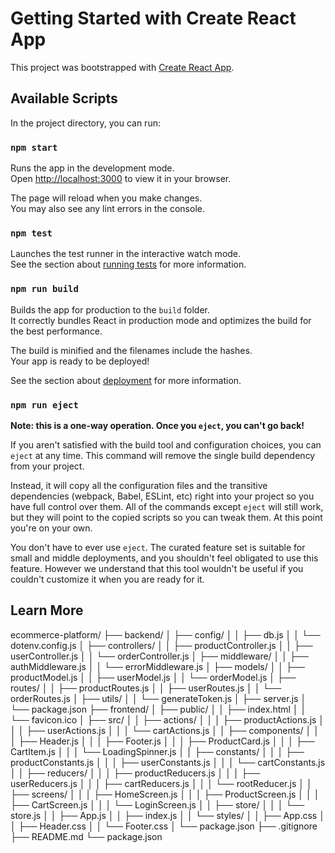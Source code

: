 # Getting Started with Create React App

This project was bootstrapped with [Create React App](https://github.com/facebook/create-react-app).

## Available Scripts

In the project directory, you can run:

### `npm start`

Runs the app in the development mode.\
Open [http://localhost:3000](http://localhost:3000) to view it in your browser.

The page will reload when you make changes.\
You may also see any lint errors in the console.

### `npm test`

Launches the test runner in the interactive watch mode.\
See the section about [running tests](https://facebook.github.io/create-react-app/docs/running-tests) for more information.

### `npm run build`

Builds the app for production to the `build` folder.\
It correctly bundles React in production mode and optimizes the build for the best performance.

The build is minified and the filenames include the hashes.\
Your app is ready to be deployed!

See the section about [deployment](https://facebook.github.io/create-react-app/docs/deployment) for more information.

### `npm run eject`

**Note: this is a one-way operation. Once you `eject`, you can't go back!**

If you aren't satisfied with the build tool and configuration choices, you can `eject` at any time. This command will remove the single build dependency from your project.

Instead, it will copy all the configuration files and the transitive dependencies (webpack, Babel, ESLint, etc) right into your project so you have full control over them. All of the commands except `eject` will still work, but they will point to the copied scripts so you can tweak them. At this point you're on your own.

You don't have to ever use `eject`. The curated feature set is suitable for small and middle deployments, and you shouldn't feel obligated to use this feature. However we understand that this tool wouldn't be useful if you couldn't customize it when you are ready for it.

## Learn More

<!-- ------- -->
ecommerce-platform/
├── backend/
│   ├── config/
│   │   ├── db.js
│   │   └── dotenv.config.js
│   ├── controllers/
│   │   ├── productController.js
│   │   ├── userController.js
│   │   └── orderController.js
│   ├── middleware/
│   │   ├── authMiddleware.js
│   │   └── errorMiddleware.js
│   ├── models/
│   │   ├── productModel.js
│   │   ├── userModel.js
│   │   └── orderModel.js
│   ├── routes/
│   │   ├── productRoutes.js
│   │   ├── userRoutes.js
│   │   └── orderRoutes.js
│   ├── utils/
│   │   └── generateToken.js
│   ├── server.js
│   └── package.json
├── frontend/
│   ├── public/
│   │   ├── index.html
│   │   └── favicon.ico
│   ├── src/
│   │   ├── actions/
│   │   │   ├── productActions.js
│   │   │   ├── userActions.js
│   │   │   └── cartActions.js
│   │   ├── components/
│   │   │   ├── Header.js
│   │   │   ├── Footer.js
│   │   │   ├── ProductCard.js
│   │   │   ├── CartItem.js
│   │   │   └── LoadingSpinner.js
│   │   ├── constants/
│   │   │   ├── productConstants.js
│   │   │   ├── userConstants.js
│   │   │   └── cartConstants.js
│   │   ├── reducers/
│   │   │   ├── productReducers.js
│   │   │   ├── userReducers.js
│   │   │   ├── cartReducers.js
│   │   │   └── rootReducer.js
│   │   ├── screens/
│   │   │   ├── HomeScreen.js
│   │   │   ├── ProductScreen.js
│   │   │   ├── CartScreen.js
│   │   │   └── LoginScreen.js
│   │   ├── store/
│   │   │   └── store.js
│   │   ├── App.js
│   │   ├── index.js
│   │   └── styles/
│   │       ├── App.css
│   │       ├── Header.css
│   │       └── Footer.css
│   └── package.json
├── .gitignore
├── README.md
└── package.json
